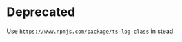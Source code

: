 # Deprecated

Use [`https://www.npmjs.com/package/ts-log-class`](https://www.npmjs.com/package/ts-log-class) in stead.

